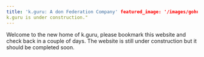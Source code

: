 ```yaml
---
title: 'k.guru: A don Federation Company' featured_image: '/images/gohugo-default-sample-hero-image.jpg' description: "
k.guru is under construction."
---
```


Welcome to the new home of k.guru, please bookmark this website and check back in a couple of days. The website is still
under construction but it should be completed soon.
